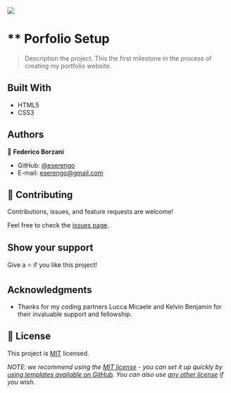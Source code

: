 ![](https://img.shields.io/badge/Microverse-blueviolet)

# ** Porfolio Setup

> Description the project.
This the first milestone in the process of creating my portfolio website.

## Built With

- HTML5
- CSS3

## Authors

👤 **Federico Borzani**

- GitHub: [@eserengo](https://github.com/eserengo)
- E-mail: eserengo@gmail.com


## 🤝 Contributing

Contributions, issues, and feature requests are welcome!

Feel free to check the [issues page](../../issues/).

## Show your support

Give a ⭐️ if you like this project!

## Acknowledgments

- Thanks for my coding partners Lucca Micaele and Kelvin Benjamin for their invaluable support and fellowship.


## 📝 License

This project is [MIT](./MIT.md) licensed.

_NOTE: we recommend using the [MIT license](https://choosealicense.com/licenses/mit/) - you can set it up quickly by [using templates available on GitHub](https://docs.github.com/en/communities/setting-up-your-project-for-healthy-contributions/adding-a-license-to-a-repository). You can also use [any other license](https://choosealicense.com/licenses/) if you wish._
